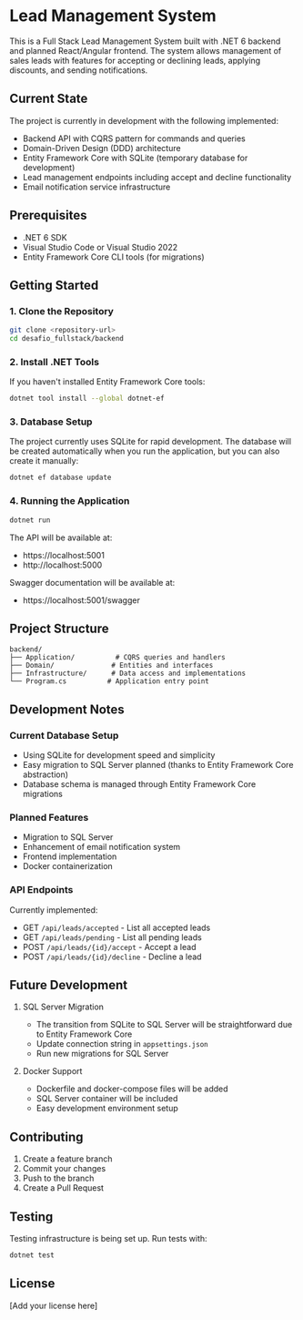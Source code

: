 # Lead Management System

This is a Full Stack Lead Management System built with .NET 6 backend and planned React/Angular frontend. The system allows management of sales leads with features for accepting or declining leads, applying discounts, and sending notifications.

## Current State

The project is currently in development with the following implemented:
- Backend API with CQRS pattern for commands and queries
- Domain-Driven Design (DDD) architecture
- Entity Framework Core with SQLite (temporary database for development)
- Lead management endpoints including accept and decline functionality
- Email notification service infrastructure

## Prerequisites

- .NET 6 SDK
- Visual Studio Code or Visual Studio 2022
- Entity Framework Core CLI tools (for migrations)

## Getting Started

### 1. Clone the Repository

```bash
git clone <repository-url>
cd desafio_fullstack/backend
```

### 2. Install .NET Tools

If you haven't installed Entity Framework Core tools:

```bash
dotnet tool install --global dotnet-ef
```

### 3. Database Setup

The project currently uses SQLite for rapid development. The database will be created automatically when you run the application, but you can also create it manually:

```bash
dotnet ef database update
```

### 4. Running the Application

```bash
dotnet run
```

The API will be available at:
- https://localhost:5001
- http://localhost:5000

Swagger documentation will be available at:
- https://localhost:5001/swagger

## Project Structure

```
backend/
├── Application/          # CQRS queries and handlers
├── Domain/              # Entities and interfaces
├── Infrastructure/      # Data access and implementations
└── Program.cs          # Application entry point
```

## Development Notes

### Current Database Setup
- Using SQLite for development speed and simplicity
- Easy migration to SQL Server planned (thanks to Entity Framework Core abstraction)
- Database schema is managed through Entity Framework Core migrations

### Planned Features
- Migration to SQL Server
- Enhancement of email notification system
- Frontend implementation
- Docker containerization

### API Endpoints

Currently implemented:
- GET `/api/leads/accepted` - List all accepted leads
- GET `/api/leads/pending` - List all pending leads
- POST `/api/leads/{id}/accept` - Accept a lead
- POST `/api/leads/{id}/decline` - Decline a lead

## Future Development

1. SQL Server Migration
   - The transition from SQLite to SQL Server will be straightforward due to Entity Framework Core
   - Update connection string in `appsettings.json`
   - Run new migrations for SQL Server

2. Docker Support
   - Dockerfile and docker-compose files will be added
   - SQL Server container will be included
   - Easy development environment setup

## Contributing

1. Create a feature branch
2. Commit your changes
3. Push to the branch
4. Create a Pull Request

## Testing

Testing infrastructure is being set up. Run tests with:

```bash
dotnet test
```

## License

[Add your license here]
